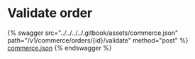 # Validate order

{% swagger src="../../../../.gitbook/assets/commerce.json" path="/v1/commerce/orders/{id}/validate" method="post" %}
[commerce.json](../../../../.gitbook/assets/commerce.json)
{% endswagger %}
